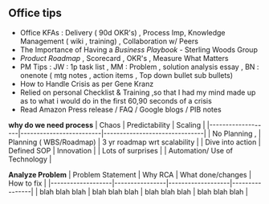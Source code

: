 ## Office tips
* Office KFAs : Delivery ( 90d OKR's) , Process Imp, Knowledge Management ( wiki , training) , Collaboration w/ Peers
* The Importance of Having a _Business Playbook_ - Sterling Woods Group
* _Product Roadmap_ , Scorecard , OKR's , Measure What Matters
* PM Tips : JW : 1p task list , MM : Problem , solution analysis essay , BN : onenote ( mtg notes , action items , Top down bullet sub bullets) 
* How to Handle Crisis as per Gene Kranz
* Relied on personal Checklist & Training ,so that I had my mind made up as to what i would do in the first 60,90 seconds of a crisis 
* Read Amazon Press release / FAQ / Google blogs / PIB notes

**why do we need process**
| Chaos             | Predictability          | Scaling                       |
|-------------------|-------------------------|-------------------------------|
| No Planning ,     | Planning ( WBS/Roadmap) | 3 yr roadmap wrt scalability  |
| Dive into action  | Defined SOP             | Innovation                    |
| Lots of surprises |                         | Automation/ Use of Technology |

**Analyze Problem**
| Problem Statement | Why RCA        | What done/changes | How to fix     |
|-------------------|----------------|-------------------|----------------|
| blah blah blah    | blah blah blah | blah blah blah    | blah blah blah |
